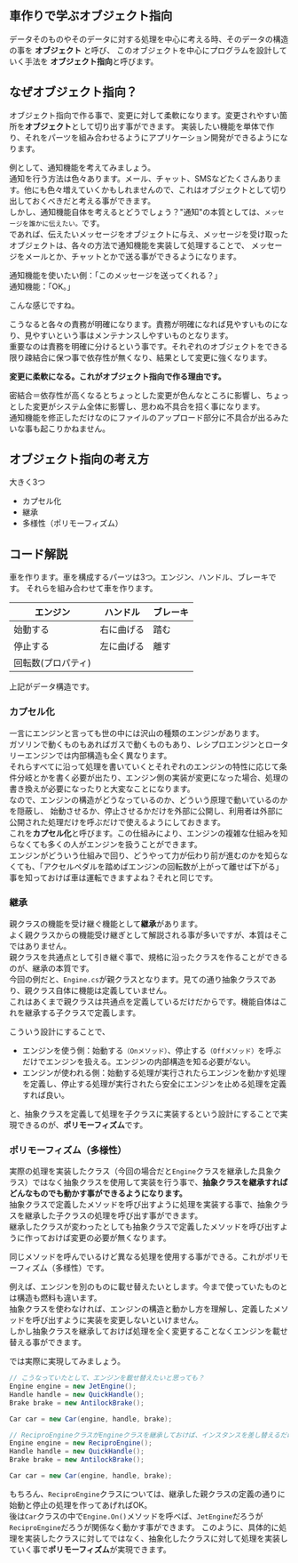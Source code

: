 ﻿## 車作りで学ぶオブジェクト指向

データそのものやそのデータに対する処理を中心に考える時、そのデータの構造の事を **オブジェクト** と呼び、
このオブジェクトを中心にプログラムを設計していく手法を **オブジェクト指向**と呼びます。

## なぜオブジェクト指向？
オブジェクト指向で作る事で、変更に対して柔軟になります。変更されやすい箇所を**オブジェクト**として切り出す事ができます。
実装したい機能を単体で作り、それをパーツを組み合わせるようにアプリケーション開発ができるようになります。

例として、通知機能を考えてみましょう。  
通知を行う方法は色々あります。メール、チャット、SMSなどたくさんあります。他にも色々増えていくかもしれませんので、これはオブジェクトとして切り出しておくべきだと考える事ができます。  
しかし、通知機能自体を考えるとどうでしょう？"通知"の本質としては、`メッセージを誰かに伝えたい。`です。  
であれば、伝えたいメッセージをオブジェクトに与え、メッセージを受け取ったオブジェクトは、各々の方法で通知機能を実装して処理することで、
メッセージをメールとか、チャットとかで送る事ができるようになります。

通知機能を使いたい側：「このメッセージを送ってくれる？」  
通知機能：「OK。」

こんな感じですね。

こうなると各々の責務が明確になります。責務が明確になれば見やすいものになり、見やすいという事はメンテナンスしやすいものとなります。  
重要なのは責務を明確に分けるという事です。それぞれのオブジェクトをできる限り疎結合に保つ事で依存性が無くなり、結果として変更に強くなります。

**変更に柔軟になる。これがオブジェクト指向で作る理由です。**

密結合＝依存性が高くなるとちょっとした変更が色んなところに影響し、ちょっとした変更がシステム全体に影響し、思わぬ不具合を招く事になります。  
通知機能を修正しただけなのにファイルのアップロード部分に不具合が出るみたいな事も起こりかねません。

## オブジェクト指向の考え方
大きく3つ

- カプセル化
- 継承
- 多様性（ポリモーフィズム）

## コード解説
車を作ります。車を構成するパーツは3つ。エンジン、ハンドル、ブレーキです。
それらを組み合わせて車を作ります。

| エンジン | ハンドル | ブレーキ |
| -- | -- | -- |
| 始動する | 右に曲げる | 踏む |
| 停止する | 左に曲げる | 離す |
| 回転数(プロパティ) ||| 

上記がデータ構造です。

### カプセル化
一言にエンジンと言っても世の中には沢山の種類のエンジンがあります。  
ガソリンで動くものもあればガスで動くものもあり、レシプロエンジンとロータリーエンジンでは内部構造も全く異なります。  
それらすべてに沿って処理を書いていくとそれぞれのエンジンの特性に応じて条件分岐とかを書く必要が出たり、エンジン側の実装が変更になった場合、処理の書き換えが必要になったりと大変なことになります。  
なので、エンジンの構造がどうなっているのか、どういう原理で動いているのかを隠蔽し、
始動させるか、停止させるかだけを外部に公開し、利用者は外部に公開された処理だけを呼ぶだけで使えるようにしておきます。  
これを**カプセル化**と呼びます。この仕組みにより、エンジンの複雑な仕組みを知らなくても多くの人がエンジンを扱うことができます。  
エンジンがどういう仕組みで回り、どうやって力が伝わり前が進むのかを知らなくても、「アクセルペダルを踏めばエンジンの回転数が上がって離せば下がる」事を知っておけば車は運転できますよね？それと同じです。  

### 継承
親クラスの機能を受け継ぐ機能として**継承**があります。  
よく親クラスからの機能受け継ぎとして解説される事が多いですが、本質はそこではありません。  
親クラスを共通点として引き継ぐ事で、規格に沿ったクラスを作ることができるのが、継承の本質です。  
今回の例だと、`Engine.cs`が親クラスとなります。見ての通り抽象クラスであり、親クラス自体に機能は定義していません。  
これはあくまで親クラスは共通点を定義しているだけだからです。機能自体はこれを継承する子クラスで定義します。  

こういう設計にすることで、
- エンジンを使う側：始動する`（Onメソッド）`、停止する`（Offメソッド）`を呼ぶだけでエンジンを扱える。エンジンの内部構造を知る必要がない。
- エンジンが使われる側：始動する処理が実行されたらエンジンを動かす処理を定義し、停止する処理が実行されたら安全にエンジンを止める処理を定義すれば良い。

と、抽象クラスを定義して処理を子クラスに実装するという設計にすることで実現できるのが、**ポリモーフィズム**です。

### ポリモーフィズム（多様性）
実際の処理を実装したクラス（今回の場合だと`Engine`クラスを継承した具象クラス）ではなく抽象クラスを使用して実装を行う事で、**抽象クラスを継承すればどんなものでも動かす事ができるようになります。**  
抽象クラスで定義したメソッドを呼び出すように処理を実装する事で、抽象クラスを継承した子クラスの処理を呼び出す事ができます。  
継承したクラスが変わったとしても抽象クラスで定義したメソッドを呼び出すように作っておけば変更の必要が無くなります。

同じメソッドを呼んでいるけど異なる処理を使用する事ができる。これがポリモーフィズム（多様性）です。

例えば、エンジンを別のものに載せ替えたいとします。今まで使っていたものとは構造も燃料も違います。  
抽象クラスを使わなければ、エンジンの構造と動かし方を理解し、定義したメソッドを呼び出すように実装を変更しないといけません。  
しかし抽象クラスを継承しておけば処理を全く変更することなくエンジンを載せ替える事ができます。

では実際に実現してみましょう。

```csharp
// こうなっていたとして、エンジンを載せ替えたいと思っても？
Engine engine = new JetEngine();
Handle handle = new QuickHandle();
Brake brake = new AntilockBrake();

Car car = new Car(engine, handle, brake);
```

```csharp
// ReciproEngineクラスがEngineクラスを継承しておけば、インスタンスを差し替えるだけで載せ替え完了。
Engine engine = new ReciproEngine();
Handle handle = new QuickHandle();
Brake brake = new AntilockBrake();

Car car = new Car(engine, handle, brake);
```

もちろん、`ReciproEngine`クラスについては、継承した親クラスの定義の通りに始動と停止の処理を作ってあげればOK。  
後は`Car`クラスの中で`Engine.On()`メソッドを呼べば、`JetEngine`だろうが`ReciproEngine`だろうが関係なく動かす事ができます。
このように、具体的に処理を実装したクラスに対してではなく、抽象化したクラスに対して処理を実装していく事で**ポリモーフィズム**が実現できます。  
